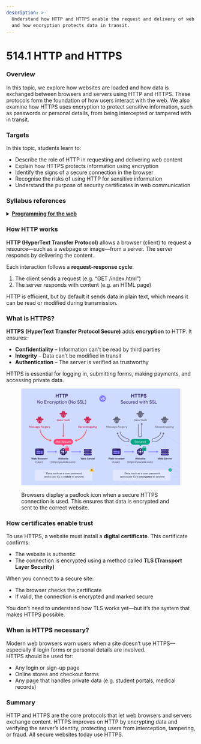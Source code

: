 ```yaml
---
description: >-
  Understand how HTTP and HTTPS enable the request and delivery of web content,
  and how encryption protects data in transit.
---
```


# 514.1 HTTP and HTTPS

### Overview

In this topic, we explore how websites are loaded and how data is exchanged between browsers and servers using HTTP and HTTPS. These protocols form the foundation of how users interact with the web. We also examine how HTTPS uses encryption to protect sensitive information, such as passwords or personal details, from being intercepted or tampered with in transit.

### Targets

In this topic, students learn to:

* Describe the role of HTTP in requesting and delivering web content
* Explain how HTTPS protects information using encryption
* Identify the signs of a secure connection in the browser
* Recognise the risks of using HTTP for sensitive information
* Understand the purpose of security certificates in web communication

### Syllabus references

<details>

<summary><a href="https://curriculum.nsw.edu.au/learning-areas/tas/software-engineering-11-12-2022/content/year-12/fa6aab137e"><strong>Programming for the web</strong></a></summary>

**Data transmission using the web**

* Investigate and describe the function of web protocols
  * HTTP, HTTPS

</details>

### How HTTP works

**HTTP (HyperText Transfer Protocol)** allows a browser (client) to request a resource—such as a webpage or image—from a server. The server responds by delivering the content.

Each interaction follows a **request-response cycle**:

1. The client sends a request (e.g. “GET /index.html”)
2. The server responds with content (e.g. an HTML page)

HTTP is efficient, but by default it sends data in plain text, which means it can be read or modified during transmission.

### What is HTTPS?

**HTTPS (HyperText Transfer Protocol Secure)** adds **encryption** to HTTP. It ensures:

* **Confidentiality** – Information can't be read by third parties
* **Integrity** – Data can’t be modified in transit
* **Authentication** – The server is verified as trustworthy

HTTPS is essential for logging in, submitting forms, making payments, and accessing private data.

<figure><img src="../../../.gitbook/assets/image (1) (1) (1) (1) (1) (1) (1).png" alt=""><figcaption><p>Browsers display a padlock icon when a secure HTTPS connection is used. This ensures that data is encrypted and sent to the correct website.</p></figcaption></figure>

### How certificates enable trust

To use HTTPS, a website must install a **digital certificate**. This certificate confirms:

* The website is authentic
* The connection is encrypted using a method called **TLS (Transport Layer Security)**

When you connect to a secure site:

* The browser checks the certificate
* If valid, the connection is encrypted and marked secure

You don't need to understand how TLS works yet—but it’s the system that makes HTTPS possible.

### When is HTTPS necessary?

Modern web browsers warn users when a site doesn’t use HTTPS—especially if login forms or personal details are involved.\
HTTPS should be used for:

* Any login or sign-up page
* Online stores and checkout forms
* Any page that handles private data (e.g. student portals, medical records)

### Summary

HTTP and HTTPS are the core protocols that let web browsers and servers exchange content. HTTPS improves on HTTP by encrypting data and verifying the server’s identity, protecting users from interception, tampering, or fraud. All secure websites today use HTTPS.
